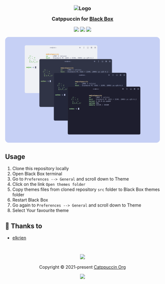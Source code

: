 <h3 align="center">
	<img src="https://raw.githubusercontent.com/catppuccin/catppuccin/main/assets/logos/exports/1544x1544_circle.png" width="100" alt="Logo"/><br/>
	<img src="https://raw.githubusercontent.com/catppuccin/catppuccin/main/assets/misc/transparent.png" height="30" width="0px"/>
	Catppuccin for <a href="https://gitlab.gnome.org/raggesilver/blackbox">Black Box</a>
	<img src="https://raw.githubusercontent.com/catppuccin/catppuccin/main/assets/misc/transparent.png" height="30" width="0px"/>
</h3>

<p align="center">
    <a href="https://github.com/catppuccin/blackbox/stargazers"><img src="https://img.shields.io/github/stars/catppuccin/blackbox?colorA=363a4f&colorB=b7bdf8&style=for-the-badge"></a>
    <a href="https://github.com/catppuccin/blackbox/issues"><img src="https://img.shields.io/github/issues/catppuccin/blackbox?colorA=363a4f&colorB=f5a97f&style=for-the-badge"></a>
    <a href="https://github.com/catppuccin/blackbox/contributors"><img src="https://img.shields.io/github/contributors/catppuccin/blackbox?colorA=363a4f&colorB=a6da95&style=for-the-badge"></a>
</p>

<p align="center">
  <img src="assets/blackbox.png"/>
</p>

## Usage

1. Clone this repository locally
2. Open Black Box terminal
3. Go to `Preferences --> General` and scroll down to Theme
4. Click on the link `Open themes folder`
5. Copy themes files from cloned repository `src` folder to Black Box themes folder
6. Restart Black Box
7. Go again to `Preferences --> General` and scroll down to Theme
8. Select Your favourite theme

## 💝 Thanks to

- [elkrien](https://github.com/elkrien)

&nbsp;

<p align="center"><img src="https://raw.githubusercontent.com/catppuccin/catppuccin/main/assets/footers/gray0_ctp_on_line.svg?sanitize=true" /></p>
<p align="center">Copyright &copy; 2021-present <a href="https://github.com/catppuccin" target="_blank">Catppuccin Org</a>
<p align="center"><a href="https://github.com/catppuccin/catppuccin/blob/main/LICENSE"><img src="https://img.shields.io/static/v1.svg?style=for-the-badge&label=License&message=MIT&logoColor=d9e0ee&colorA=363a4f&colorB=b7bdf8"/></a></p>
